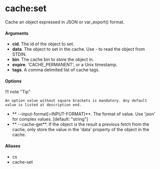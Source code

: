 # cache:set

Cache an object expressed in JSON or var_export() format.

#### Arguments

- **cid**. The id of the object to set.
- **data**. The object to set in the cache. Use - to read the object from STDIN.
- **bin**. The cache bin to store the object in.
- **expire**. 'CACHE_PERMANENT', or a Unix timestamp.
- **tags**. A comma delimited list of cache tags.

#### Options

!!! note "Tip"

    An option value without square brackets is mandatory. Any default value is listed at description end.

- ** --input-format[=INPUT-FORMAT]**. The format of value. Use 'json' for complex values. [default: "string"]
- ** --cache-get**. If the object is the result a previous fetch from the cache, only store the value in the 'data' property of the object in the cache.

#### Aliases

- cs
- cache-set

